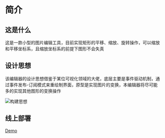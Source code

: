# 简介

## 这是什么

这是一款小型的图片编辑工具，目前实现矩形的平移、缩放、旋转操作，可以缩放和平移坐标系，且缩放坐标系的前提下图形不会失真

## 设计思想

该编辑器的设计思想借鉴于某位可视化领域的大佬，底层主要是事件驱动机制，通过事件发布-订阅模式来重绘制界面，原型是实现图片的变换，本编辑器将尽可能多的实现其他图形的变换操作

![构建思想](https://p3-juejin.byteimg.com/tos-cn-i-k3u1fbpfcp/32cfa95544044368bdae290fbc59062d~tplv-k3u1fbpfcp-jj-mark:3024:0:0:0:q75.awebp#?w=1286&h=630&s=91783&e=png&b=fdfdfd)

## 线上部署

[Demo](https://47.115.214.21/)
